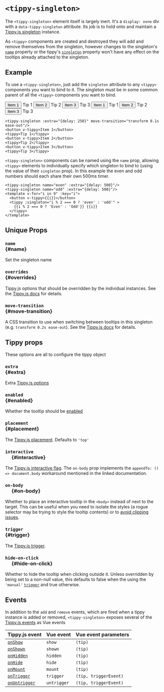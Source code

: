 # `<tippy-singleton>`

The `<tippy-singleton>` element itself is largely inert. It's a `display: none` div with a `data-tippy-singleton` 
attribute. Its job is to hold onto and maintain a [Tippy.js singleton](https://atomiks.github.io/tippyjs/v6/addons/#singleton) instance.

As `<tippy>` components are created and destroyed they will add and remove themselves from the singleton, however 
changes to the singleton's [`name`](#name) property or the tippy's [`singleton`](tippy.md#singleton) property won't 
have any effect on the tooltips already attached to the singleton.

## Example

To use a `<tippy-singleton>`, just add the `singleton` attribute to any `<tippy>` components you want to bind to it. 
The singleton must be in some common parent of all the `<tippy>` components you want to bind.

<demo>
<button v-tippy>Item 1</button>
<tippy :extra="{delay: 250}">Tip 1</tippy>
<button v-tippy>Item 2</button>
<tippy :extra="{delay: 250}">Tip 2</tippy>
<button v-tippy>Item 3</button>
<tippy :extra="{delay: 250}">Tip 3</tippy>
</demo>
<demo>
<tippy-singleton :extra="{delay: 250}" move-transition="transform 0.1s ease-out"/>
<button v-tippy>Item 1</button>
<tippy singleton>Tip 1</tippy>
<button v-tippy>Item 2</button>
<tippy singleton>Tip 2</tippy>
<button v-tippy>Item 3</button>
<tippy singleton>Tip 3</tippy>
</demo>

```vue
<tippy-singleton :extra="{delay: 250}" move-transition="transform 0.1s ease-out"/>
<button v-tippy>Item 1</button>
<tippy>Tip 1</tippy>
<button v-tippy>Item 2</button>
<tippy>Tip 2</tippy>
<button v-tippy>Item 3</button>
<tippy>Tip 3</tippy>
```

`<tippy-singleton>` components can be named using the `name` prop, allowing `<tippy>` elements to individually specify
which singleton to bind to (using the value of their `singleton` prop). In this example the even and odd numbers should
each share their own 500ms timer.

<demo>
<tippy-singleton name="even" :extra="{delay: 500}"/>
<tippy-singleton name="odd" :extra="{delay: 500}"/>
<template v-for="i in 9" :key="i">
  <button v-tippy>{{i}}</button>
  <tippy :singleton="i % 2 === 0 ? 'even' : 'odd'" >
    {{i % 2 === 0 ? 'Even' : 'Odd'}} {{i}}
  </tippy>
</template>
</demo>

```vue
<tippy-singleton name="even" :extra="{delay: 500}"/>
<tippy-singleton name="odd" :extra="{delay: 500}"/>
<template v-for="i in 9" :key="i">
  <button v-tippy>{{i}}</button>
  <tippy :singleton="i % 2 === 0 ? 'even' : 'odd'" >
    {{i % 2 === 0 ? 'Even' : 'Odd'}} {{i}}
  </tippy>
</template>
```

## Unique Props

### <code>name<type op=":"/> <type builtin="string"/></code> {#name}

Set the singleton name

### <code>overrides<type op=":"/> <type builtin="string"/><type punc="[]"/></code> {#overrides}

Tippy.js options that should be overridden by the individual instances.
See the [Tippy.js docs](https://atomiks.github.io/tippyjs/v6/addons/#overrides) for details.

### <code>move-transition<type op=":"/> <type builtin="string"/></code> {#move-transition}

A CSS transition to use when switching between tooltips in this singleton (e.g. `transform 0.2s ease-out`). 
See the [Tippy.js docs](https://atomiks.github.io/tippyjs/v6/addons/#smooth-transitions) for details.

## Tippy props

These options are all to configure the tippy object

### <code>extra<type op=":"/> <type type="Props" link="https://atomiks.github.io/tippyjs/v6/all-props/"/></code> {#extra}

Extra [Tippy.js options](https://atomiks.github.io/tippyjs/v6/all-props/)

### <code>enabled<type op=":"/> <type builtin="boolean"/></code> {#enabled}

Whether the tooltip should be [enabled](https://atomiks.github.io/tippyjs/v6/methods/#disable)

### <code>placement<type op=":"/> <type type="Placement" link="https://atomiks.github.io/tippyjs/v6/all-props/#placement"/></code> {#placement}

The [Tippy.js placement](https://atomiks.github.io/tippyjs/v6/all-props/#placement). Defaults to `'top'`

### <code>interactive<type op=":"/> <type builtin="boolean"/> <type op="|"/> <type string="''"/></code> {#interactive}

The [Tippy.js interactive flag](https://atomiks.github.io/tippyjs/v6/all-props/#interactive). The `on-body` prop
implements the `appendTo: () => document.body` workaround mentioned in the linked documentation.

### <code>on-body<type op=":"/> <type builtin="boolean"/> <type op="|"/> <type string="''"/></code> {#on-body}

Whether to place an interactive tooltip in the `<body>` instead of next to the target. This can be useful when you need
to isolate the styles (a rogue selector may be trying to style the tooltip contents) or to
[avoid clipping issues](https://atomiks.github.io/tippyjs/v6/accessibility/#clipping-issues).

### <code>trigger<type op=":"/> <type builtin="string"/></code> {#trigger}

The [Tippy.js trigger](https://atomiks.github.io/tippyjs/v6/all-props/#trigger).

### <code>hide-on-click<type op=":"/> <type builtin="boolean"/> <type op="|"/> <type builtin="null"/></code> {#hide-on-click}

Whether to hide the tooltip when clicking outside it. Unless overridden by being set to a non-null value, this defaults
to false when the using the `'manual'` [`trigger`](#trigger) and true otherwise.

## Events

In addition to the `add` and `remove` events, which are fired when a tippy instance is added or removed, 
`<tippy-singleton>` exposes several of the [Tippy.js events](https://atomiks.github.io/tippyjs/v6/all-props/#onhidden) 
as Vue events

| Tippy.js event | Vue event | Vue event parameters |
|----------------|-----------|----------------------|
| [`onShow`](https://atomiks.github.io/tippyjs/v6/all-props/#onshow) | `show` | `(tip)` |
| [`onShown`](https://atomiks.github.io/tippyjs/v6/all-props/#onshown) | `shown` | `(tip)` |
| [`onHidden`](https://atomiks.github.io/tippyjs/v6/all-props/#onhidden) | `hidden` | `(tip)` |
| [`onHide`](https://atomiks.github.io/tippyjs/v6/all-props/#onhide) | `hide` | `(tip)` |
| [`onMount`](https://atomiks.github.io/tippyjs/v6/all-props/#onmount) | `mount` | `(tip)` |
| [`onTrigger`](https://atomiks.github.io/tippyjs/v6/all-props/#ontrigger) | `trigger` | `(tip, triggerEvent)` |
| [`onUntrigger`](https://atomiks.github.io/tippyjs/v6/all-props/#onuntrigger) | `untrigger` | `(tip, triggerEvent)` |

